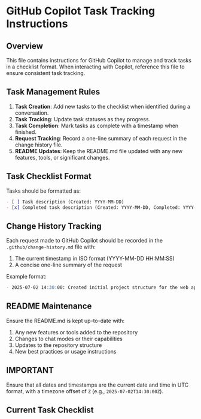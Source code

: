 # GitHub Copilot Task Tracking Instructions

## Overview

This file contains instructions for GitHub Copilot to manage and track tasks in a checklist format. When interacting with Copilot, reference this file to ensure consistent task tracking.

## Task Management Rules

1. **Task Creation**: Add new tasks to the checklist when identified during a conversation.
2. **Task Tracking**: Update task statuses as they progress.
3. **Task Completion**: Mark tasks as complete with a timestamp when finished.
4. **Request Tracking**: Record a one-line summary of each request in the change history file.
5. **README Updates**: Keep the README.md file updated with any new features, tools, or significant changes.

## Task Checklist Format

Tasks should be formatted as:

```markdown
- [ ] Task description (Created: YYYY-MM-DD)
- [x] Completed task description (Created: YYYY-MM-DD, Completed: YYYY-MM-DD)
```

## Change History Tracking

Each request made to GitHub Copilot should be recorded in the `.github/change-history.md` file with:

1. The current timestamp in ISO format (YYYY-MM-DD HH:MM:SS)
2. A concise one-line summary of the request

Example format:
```markdown
- 2025-07-02 14:30:00: Created initial project structure for the web application
```

## README Maintenance

Ensure the README.md is kept up-to-date with:
1. Any new features or tools added to the repository
2. Changes to chat modes or their capabilities
3. Updates to the repository structure
4. New best practices or usage instructions

## IMPORTANT

Ensure that all dates and timestamps are the current date and time in UTC format, with a timezone offset of `Z` (e.g., `2025-07-02T14:30:00Z`).

## Current Task Checklist

<!-- Tasks will be listed here. Do not modify this comment. -->

